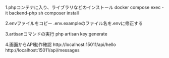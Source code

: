 1.phpコンテナに入り、ライブラリなどのインストール
  docker compose exec -it backend-php sh
  composer install

2.envファイルをコピー
  .env.exampleのファイル名を.envに修正する

3.artisanコマンドの実行
  php artisan key:generate

4.画面からAPI動作確認
  http://localhost:15011/api/hello
  http://localhost:15011/api/messages





